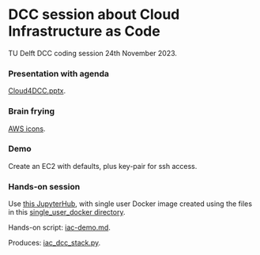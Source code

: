 # DCC session about Cloud Infrastructure as Code
TU Delft DCC coding session 24th November 2023.

### Presentation with agenda
[Cloud4DCC.pptx](./Cloud4DCC.pptx).

### Brain frying
[AWS icons](https://aws.amazon.com/architecture/icons/).

### Demo
Create an EC2 with defaults, plus key-pair for ssh access.

### Hands-on session
Use [this JupyterHub](https://github.com/sebranchett/ecs-jupyterhub-pluto-python), with single user Docker image created using the files in this [single_user_docker directory](./single_user_docker/).

Hands-on script: [iac-demo.md](./iac-demo.md).

Produces: [iac_dcc_stack.py](./iac_dcc_stack.py).
